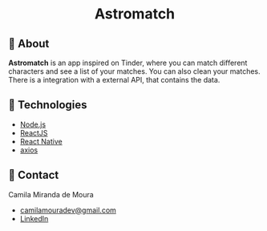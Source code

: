 <h1 align="center">
    Astromatch
</h1>

## :bookmark: About

**Astromatch** is an app inspired on Tinder, where you can match different characters and see a list of your matches. You can also clean your matches. There is a integration with a external API, that contains the data.

## :rocket: Technologies

- [Node.js](https://nodejs.org/en/)
- [ReactJS](https://reactjs.org/)
- [React Native](http://facebook.github.io/react-native/)
- [axios](https://github.com/axios/axios)

## :email: Contact

Camila Miranda de Moura
- [camilamouradev@gmail.com](mailto:camilamouradev@gmail.com)
- [LinkedIn](https://www.linkedin.com/in/camilam-moura/)
